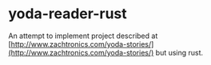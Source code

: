 # yoda-reader-rust

An attempt to implement project described at [http://www.zachtronics.com/yoda-stories/](http://www.zachtronics.com/yoda-stories/) but using rust.